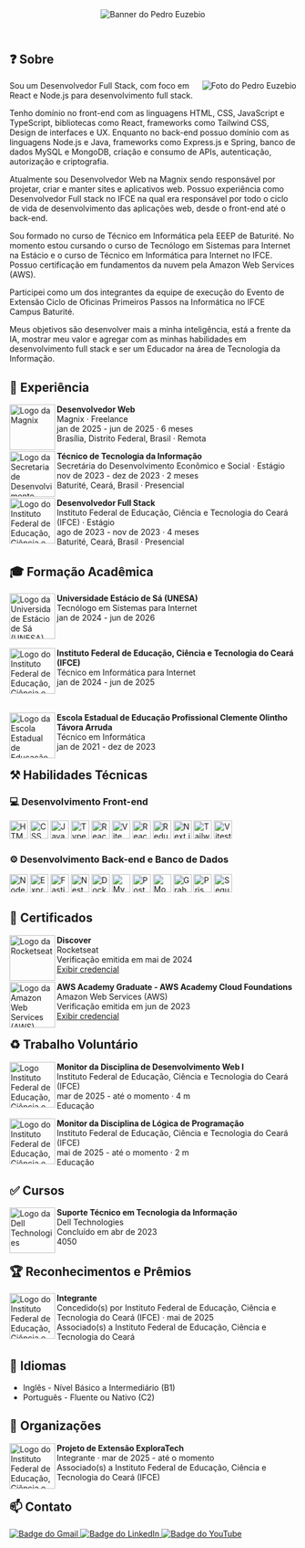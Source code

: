<header>
  <img src="https://i.imgur.com/daOHGDW.png" alt="Banner do Pedro Euzebio" />
</header>

<main>
  <section>
    <h2>❓ Sobre</h2>
    <img src="https://i.imgur.com/dJmzEPE.png" alt="Foto do Pedro Euzebio" align="right" />
    <p>
      Sou um Desenvolvedor Full Stack, com foco em React e Node.js para desenvolvimento full stack.

Tenho domínio no front-end com as linguagens HTML, CSS, JavaScript e TypeScript, bibliotecas como React, frameworks como Tailwind CSS, Design de interfaces e UX. Enquanto no back-end possuo domínio com as linguagens Node.js e Java, frameworks como Express.js e Spring, banco de dados MySQL e MongoDB, criação e consumo de APIs, autenticação, autorização e criptografia.

Atualmente sou Desenvolvedor Web na Magnix sendo responsável por projetar, criar e manter sites e aplicativos web. Possuo experiência como Desenvolvedor Full stack no IFCE na qual era responsável por todo o ciclo de vida de desenvolvimento das aplicações web, desde o front-end até o back-end.

Sou formado no curso de Técnico em Informática pela EEEP de Baturité. No momento estou cursando o curso de Tecnólogo em Sistemas para Internet na Estácio e o curso de Técnico em Informática para Internet no IFCE. Possuo certificação em fundamentos da nuvem pela Amazon Web Services (AWS).

Participei como um dos integrantes da equipe de execução do Evento de Extensão Ciclo de Oficinas Primeiros Passos na Informática no IFCE Campus Baturité.

Meus objetivos são desenvolver mais a minha inteligência, está a frente da IA, mostrar meu valor e agregar com as minhas habilidades em desenvolvimento full stack e ser um Educador na área de Tecnologia da Informação.
    </p>
  </section>
  
  <section id="secao-de-experiencia">
    <h2>🚀 Experiência</h2>
    <div id="experiencias">
      <div class="experiencia">
        <a href="https://agenciamagnix.com">
          <img src="https://i.imgur.com/5sQlBoV.jpg" alt="Logo da Magnix" width="80" align="left" />
        </a>
        <p>
          <strong>Desenvolvedor Web</strong> <br />
          Magnix · Freelance <br />
          jan de 2025 - jun de 2025 · 6 meses <br />
          Brasília, Distrito Federal, Brasil · Remota
        </p>
      </div>
      <div class="experiencia">
        <a href="https://www.baturite.ce.gov.br/secretaria.php?sec=6">
          <img src="https://i.imgur.com/Axj39Xo.jpg" alt="Logo da Secretaria de Desenvolvimento Econômico e Social" width="80" align="left" />
        </a>
        <p>
          <strong>Técnico de Tecnologia da Informação</strong> <br />
          Secretária do Desenvolvimento Econômico e Social · Estágio <br />
          nov de 2023 - dez de 2023 · 2 meses <br />
          Baturité, Ceará, Brasil · Presencial
        </p>
      </div>
      <div class="experiencia">
        <a href="https://ifce.edu.br">
          <img src="https://i.imgur.com/PwRgxqO.jpg" alt="Logo do Instituto Federal de Educação, Ciência e Tecnologia do Ceará (IFCE)" width="80" align="left" />
          </a>
        <p>
          <strong>Desenvolvedor Full Stack</strong> <br />
          Instituto Federal de Educação, Ciência e Tecnologia do Ceará (IFCE) · Estágio <br />
          ago de 2023 - nov de 2023 · 4 meses <br />
          Baturité, Ceará, Brasil · Presencial
        </p>
      </div>
    </div>
  </section>

  <section id="secao-de-formacao-academica">
    <h2>🎓 Formação Acadêmica</h2>
    <div id="formacoes-academica">
      <div class="formacao-academica">
        <a href="https://estacio.br">
          <img src="https://i.imgur.com/uU1OZ5x.jpg" alt="Logo da Universidade Estácio de Sá (UNESA)" width="80" align="left" />
        </a>
        <p>
          <strong>Universidade Estácio de Sá (UNESA)</strong> <br />
          Tecnólogo em Sistemas para Internet <br />
          jan de 2024 - jun de 2026
        </p>
      </div>
      <br />
      <div class="formacao-academica">
        <a href="https://ifce.edu.br">
          <img src="https://i.imgur.com/PwRgxqO.jpg" alt="Logo do Instituto Federal de Educação, Ciência e Tecnologia do Ceará (IFCE)" width="80" align="left" />
        </a>
        <p>
          <strong>Instituto Federal de Educação, Ciência e Tecnologia do Ceará (IFCE)</strong> <br />
          Técnico em Informática para Internet <br />
          jan de 2024 - jun de 2025
        </p>
      </div>
      <br />
      <div class="formacao-academica">
        <a href="https://www.eeepdebaturite.com">
          <img src="https://i.imgur.com/b5heNhX.jpg" alt="Logo da Escola Estadual de Educação Profissional Clemente Olintho Távora Arruda" width="80" align="left" />
        </a>
        <p>
          <strong>Escola Estadual de Educação Profissional Clemente Olintho Távora Arruda</strong> <br />
          Técnico em Informática <br />
          jan de 2021 - dez de 2023
        </p>
      </div>
    </div>
  </section>

  <section id="secao-de-tecnologias">
    <h2>⚒️ Habilidades Técnicas</h2>
    <h3>💻 Desenvolvimento Front-end</h3>
    <div id="front-end-tecnologias">
      <img src="https://cdn.jsdelivr.net/gh/devicons/devicon@latest/icons/html5/html5-original.svg" alt="HTML" width="32" class="tecnologia" />
      <img src="https://cdn.jsdelivr.net/gh/devicons/devicon@latest/icons/css3/css3-original.svg" alt="CSS" width="32" class="tecnologia" />
      <img src="https://cdn.jsdelivr.net/gh/devicons/devicon@latest/icons/javascript/javascript-original.svg" alt="JavaScript" width="32" class="tecnologia" />
      <img src="https://cdn.jsdelivr.net/gh/devicons/devicon@latest/icons/typescript/typescript-original.svg" alt="TypeScript" width="32" class="tecnologia" />
      <img src="https://cdn.jsdelivr.net/gh/devicons/devicon@latest/icons/react/react-original.svg" alt="React" width="32" class="tecnologia" />
      <img src="https://cdn.jsdelivr.net/gh/devicons/devicon@latest/icons/vitejs/vitejs-original.svg" alt="Vite" width="32" class="tecnologia" />
      <img src="https://cdn.jsdelivr.net/gh/devicons/devicon@latest/icons/reactrouter/reactrouter-original.svg" alt="React Router" width="32" class="tecnologia" />
      <img src="https://cdn.jsdelivr.net/gh/devicons/devicon@latest/icons/redux/redux-original.svg" alt="Redux" width="32" class="tecnologia" />
      <img src="https://cdn.jsdelivr.net/gh/devicons/devicon@latest/icons/nextjs/nextjs-original.svg" alt="Next.js" width="32" class="tecnologia" />
      <img src="https://cdn.jsdelivr.net/gh/devicons/devicon@latest/icons/tailwindcss/tailwindcss-original.svg" alt="Tailwind CSS" width="32" class="tecnologia" />
      <img src="https://cdn.jsdelivr.net/gh/devicons/devicon@latest/icons/vitest/vitest-original.svg" alt="Vitest" width="32" class="tecnologia" />
    </div>
    <h3>⚙️ Desenvolvimento Back-end e Banco de Dados</h3>
    <div id="back-end-e-banco-de-dados-tecnologias">
      <img src="https://cdn.jsdelivr.net/gh/devicons/devicon@latest/icons/nodejs/nodejs-original.svg" alt="Node.js" width="32" class="tecnologia" />
      <img src="https://cdn.jsdelivr.net/gh/devicons/devicon@latest/icons/express/express-original.svg" alt="Express.js" width="32" class="tecnologia" />
      <img src="https://cdn.jsdelivr.net/gh/devicons/devicon@latest/icons/fastify/fastify-original.svg" alt="Fastify" width="32" class="tecnologia" />
      <img src="https://cdn.jsdelivr.net/gh/devicons/devicon@latest/icons/nestjs/nestjs-original.svg" alt="NestJS" width="32" class="tecnologia" />
      <img src="https://cdn.jsdelivr.net/gh/devicons/devicon@latest/icons/docker/docker-original.svg" alt="Docker" width="32" class="tecnologia" />
      <img src="https://cdn.jsdelivr.net/gh/devicons/devicon@latest/icons/mysql/mysql-original.svg" alt="MySQL" width="32" class="tecnologia" />
      <img src="https://cdn.jsdelivr.net/gh/devicons/devicon@latest/icons/postgresql/postgresql-original.svg" alt="PostgreSQL" width="32" class="tecnologia" />
      <img src="https://cdn.jsdelivr.net/gh/devicons/devicon@latest/icons/mongodb/mongodb-original.svg" alt="MongoDB" width="32" class="tecnologia" />
      <img src="https://cdn.jsdelivr.net/gh/devicons/devicon@latest/icons/graphql/graphql-plain.svg" alt="GrahQL" width="32" class="tecnologia" />
      <img src="https://cdn.jsdelivr.net/gh/devicons/devicon@latest/icons/prisma/prisma-original.svg" alt="Prisma" width="32" class="tecnologia" />
      <img src="https://cdn.jsdelivr.net/gh/devicons/devicon@latest/icons/sequelize/sequelize-original.svg" alt="Sequelize" width="32" class="tecnologia" />
    </div>
  </section>

  <section id="secao-de-certificados">
    <h2>📄 Certificados</h2>
    <div id="certificados">
      <div class="certificado">
        <a href="https://www.rocketseat.com.br">
          <img src="https://i.imgur.com/NdMnKqg.jpg" alt="Logo da Rocketseat" width="80" align="left" />
        </a>
        <p>
          <strong>Discover</strong> <br />
          Rocketseat <br />
          Verificação emitida em mai de 2024 <br />
          <a href="https://app.rocketseat.com.br/certificates/c4607cdf-e145-40a9-9a04-f0e12069144b">Exibir credencial</a>
        </p>
      </div>
      <div class="certificado">
        <a href="https://aws.amazon.com/pt/">
          <img src="https://i.imgur.com/KP3bFsh.jpg" alt="Logo da Amazon Web Services (AWS)" width="80" align="left" />
        </a>
        <p>
          <strong>AWS Academy Graduate - AWS Academy Cloud Foundations</strong> <br />
          Amazon Web Services (AWS) <br />
          Verificação emitida em jun de 2023 <br />
          <a href="https://www.credly.com/badges/0218204e-7d5e-4486-b52e-f438e555df76/print">Exibir credencial</a>
        </p>
      </div>
    </div>
  </section>

  <section id="secao-de-trabalho-voluntario">
    <h2>♻️ Trabalho Voluntário</h2>
    <div id="trabalhos-voluntarios">
      <div class="trabalho-voluntario">
        <a href="https://ifce.edu.br">
          <img src="https://i.imgur.com/PwRgxqO.jpg" alt="Logo Instituto Federal de Educação, Ciência e Tecnologia do Ceará (IFCE)" width="80" align="left" />
        </a>
        <p>
          <strong>Monitor da Disciplina de Desenvolvimento Web I</strong> <br />
          Instituto Federal de Educação, Ciência e Tecnologia do Ceará (IFCE) <br />
          mar de 2025 - até o momento · 4 m <br />
          Educação
        </p>
      </div>
      <div class="trabalho-voluntario">
        <a href="https://ifce.edu.br">
          <img src="https://i.imgur.com/PwRgxqO.jpg" alt="Logo do Instituto Federal de Educação, Ciência e Tecnologia do Ceará (IFCE)" width="80" align="left" />
        </a>
        <p>
          <strong>Monitor da Disciplina de Lógica de Programação</strong> <br />
          Instituto Federal de Educação, Ciência e Tecnologia do Ceará (IFCE) <br />
          mai de 2025 - até o momento · 2 m <br />
          Educação
        </p>
      </div>
    </div>
  </section>

  <section id="secao-de-cursos">
    <h2>✅ Cursos</h2>
    <div id="cursos">
      <div class="curso">
        <a href="https://www.dell.com/pt-br">
          <img src="https://i.imgur.com/cgFbOXS.jpg" alt="Logo da Dell Technologies" width="80" align="left" />
        </a>
        <p>
          <strong>Suporte Técnico em Tecnologia da Informação</strong> <br />
          Dell Technologies <br />
          Concluído em abr de 2023 <br />
          4050
        </p>
      </div>
    </div>
  </section>

  <section id="secao-de-reconhecimentos-e-premios">
    <h2>🏆 Reconhecimentos e Prêmios</h2>
    <div id="reconhecimentos-e-premios">
      <div class="reconhecimento-e-premio">
        <a href="https://ifce.edu.br">
          <img src="https://i.imgur.com/PwRgxqO.jpg" alt="Logo do Instituto Federal de Educação, Ciência e Tecnologia do Ceará (IFCE)" width="80" align="left" />
        </a>
        <p>
          <strong>Integrante</strong> <br />
          Concedido(s) por Instituto Federal de Educação, Ciência e Tecnologia do Ceará (IFCE) · mai de 2025 <br />
          Associado(s) a Instituto Federal de Educação, Ciência e Tecnologia do Ceará
        </p>
      </div>
    </div>
  </section>

  <section id="secao-de-idiomas">
    <h2>👅 Idiomas</h2>
    <div id="idiomas">
      <ul>
        <li class="idioma">Inglês - Nível Básico a Intermediário (B1)</li>
        <li class="idioma">Português - Fluente ou Nativo (C2)</li>
      </ul>
    </div>
  </section>

  <section id="secao-de-organizacoes">
    <h2>🏬 Organizações</h2>
    <div id="organizacoes">
      <div class="reconhecimento-e-premio">
        <a href="https://ifce.edu.br">
          <img src="https://i.imgur.com/PwRgxqO.jpg" alt="Logo do Instituto Federal de Educação, Ciência e Tecnologia do Ceará (IFCE)" width="80" align="left" />
        </a>
        <p>
          <strong>Projeto de Extensão ExploraTech</strong> <br />
          Integrante · mar de 2025 - até o momento <br />
          Associado(s) a Instituto Federal de Educação, Ciência e Tecnologia do Ceará (IFCE)
        </p>
      </div>
    </div>
  </section>

  <section id="secao-de-contato">
    <h2>📫 Contato</h2>
    <div id="contatos">
      <a href="mailto:pedroeuzebio.contato@gmail.com" class="contato">
        <img src="https://img.shields.io/badge/Gmail-D14836?style=plastic&logo=gmail&logoColor=white" alt="Badge do Gmail" />
      </a>
      <a href="https://www.linkedin.com/in/pedroeuzebio" class="contato">
        <img src="https://img.shields.io/badge/linkedin-%230077B5.svg?style=plastic&logo=linkedin&logoColor=white" alt="Badge do LinkedIn" />
      </a>
      <a href="https://www.youtube.com/@pedroeuzebiodev" class="contato">
        <img src="https://img.shields.io/badge/YouTube-%23FF0000.svg?style=plastic&logo=YouTube&logoColor=white" alt="Badge do YouTube" />
      </a>
    </div>
  </section>
</main>

<!--
**pedroeuzebioo/pedroeuzebioo** is a ✨ _special_ ✨ repository because its `README.md` (this file) appears on your GitHub profile.

Here are some ideas to get you started:

- 🔭 I’m currently working on ...
- 🌱 I’m currently learning ...
- 👯 I’m looking to collaborate on ...
- 🤔 I’m looking for help with ...
- 💬 Ask me about ...
- 📫 How to reach me: ...
- 😄 Pronouns: ...
- ⚡ Fun fact: ...
-->
